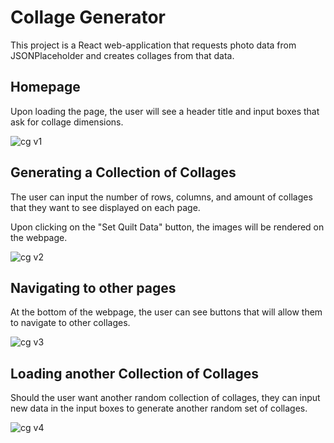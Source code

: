 # Collage Generator

This project is a React web-application that requests photo data from JSONPlaceholder and creates collages from that data.

## Homepage

Upon loading the page, the user will see a header title and input boxes that ask for collage dimensions.

![cg v1](https://user-images.githubusercontent.com/13879568/218158481-cd17c53c-b3aa-43d2-bc04-51579e32022e.PNG)


## Generating a Collection of Collages

The user can input the number of rows, columns, and amount of collages that they want to see displayed on each page.

Upon clicking on the "Set Quilt Data" button, the images will be rendered on the webpage.

![cg v2](https://user-images.githubusercontent.com/13879568/218158769-c5121254-b558-44e6-a283-2311d8c76947.PNG)


## Navigating to other pages

At the bottom of the webpage, the user can see buttons that will allow them to navigate to other collages.


![cg v3](https://user-images.githubusercontent.com/13879568/218158880-454a7c59-86b8-45b9-a401-d0fdea7fa815.PNG)

## Loading another Collection of Collages

Should the user want another random collection of collages, they can input new data in the input boxes to generate another random set of collages.

![cg v4](https://user-images.githubusercontent.com/13879568/218159031-f8c7df42-0de2-4895-8912-96214d5d9f5c.PNG)

